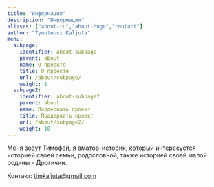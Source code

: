 ```yaml
---
title: "Информация"
description: "Информация"
aliases: ["about-ru","about-hugo","contact"]
author: "Tymoteusz Kaljuta"
menu:
  subpage:
    identifier: about-subpage
    parent: about
    name: О проекте
    title: О проекте
    url: /about/subpage/
    weight: 1
  subpage2:
    identifier: about-subpage2
    parent: about
    name: Поддержать проект
    title: Поддержать проект
    url: /about/subpage2/
    weight: 10
---
```



Меня зовут Тимофей, я аматор-историк, который интересуется историей своей семьи, родословной, также историей своей малой родины - Дрогичин. 


Контакт:
timkaljuta@gmail.com







